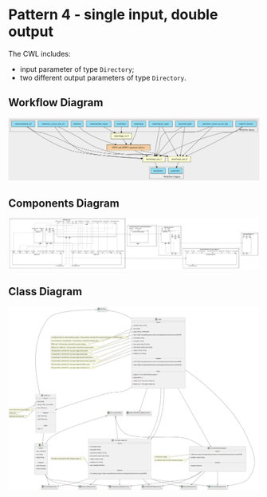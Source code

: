 # Pattern 4 - single input, double output

The CWL includes:

- input parameter of type `Directory`;
- two different output parameters of type `Directory`.

## Workflow Diagram

![file](./diagrams/pattern-4/workflow.svg)

## Components Diagram

![file](./diagrams/pattern-4/components.svg)

## Class Diagram

![file](./diagrams/pattern-4/class.svg)
